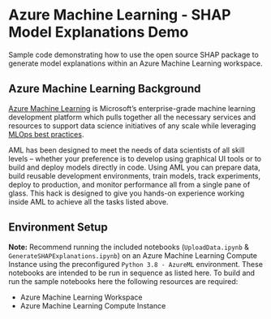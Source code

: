 # Azure Machine Learning - SHAP Model Explanations Demo
Sample code demonstrating how to use the open source SHAP package to generate model explanations within an Azure Machine Learning workspace.

## Azure Machine Learning Background

[Azure Machine Learning](https://azure.microsoft.com/en-us/services/machine-learning/) is Microsoft’s enterprise-grade machine learning development platform which pulls together all the necessary services and resources to support data science initiatives of any scale while leveraging [MLOps best practices](https://docs.microsoft.com/en-us/azure/cloud-adoption-framework/manage/mlops-machine-learning). 

AML has been designed to meet the needs of data scientists of all skill levels – whether your preference is to develop using graphical UI tools or to build and deploy models directly in code. Using AML you can prepare data, build reusable development environments, train models, track experiments, deploy to production, and monitor performance all from a single pane of glass. This hack is designed to give you hands-on experience working inside AML to achieve all the tasks listed above.

## Environment Setup
<b>Note:</b> Recommend running the included notebooks (`UploadData.ipynb` & `GenerateSHAPExplanations.ipynb`) on an Azure Machine Learning Compute Instance using the preconfigured `Python 3.8 - AzureML` environment. These notebooks are intended to be run in sequence as listed here.
To build and run the sample notebooks here the following resources are required:
* Azure Machine Learning Workspace
* Azure Machine Learning Compute Instance